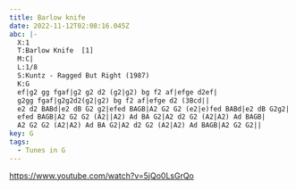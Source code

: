 ```yaml
---
title: Barlow knife
date: 2022-11-12T02:08:16.045Z
abc: |-
  X:1
  T:Barlow Knife  [1]
  M:C|
  L:1/8
  S:Kuntz - Ragged But Right (1987)
  K:G
  ef|g2 gg fgaf|g2 g2 d2 (g2|g2) bg f2 af|efge d2ef|
  g2gg fgaf|g2g2d2(g2|g2) bg f2 af|efge d2 (3Bcd||
  e2 d2 BABd|e2 dB G2 g2|efed BAGB|A2 G2 G2 (e2|e)fed BABd|e2 dB G2g2|
  efed BAGB|A2 G2 G2 (A2||A2) Ad BA G2|A2 d2 G2 (A2|A2) Ad BAGB|
  A2 G2 G2 (A2|A2) Ad BA G2|A2 d2 G2 (A2|A2) Ad BAGB|A2 G2 G2||
key: G
tags:
  - Tunes in G
---
```

https://www.youtube.com/watch?v=5jQo0LsGrQo